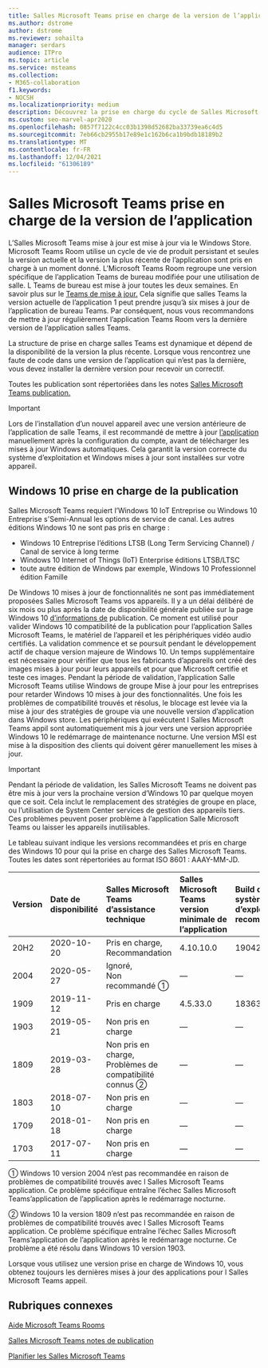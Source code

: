 ```yaml
---
title: Salles Microsoft Teams prise en charge de la version de l’application
ms.author: dstrome
author: dstrome
ms.reviewer: sohailta
manager: serdars
audience: ITPro
ms.topic: article
ms.service: msteams
ms.collection:
- M365-collaboration
f1.keywords:
- NOCSH
ms.localizationpriority: medium
description: Découvrez la prise en charge du cycle de Salles Microsoft Teams, notamment la structure de support dynamique et ses phases.
ms.custom: seo-marvel-apr2020
ms.openlocfilehash: 0857f7122c4cc03b1398d52682ba33739ea6c4d5
ms.sourcegitcommit: 7eb66cb2955b17e89e1c162b6ca1b9bdb18189b2
ms.translationtype: MT
ms.contentlocale: fr-FR
ms.lasthandoff: 12/04/2021
ms.locfileid: "61306189"
---
```

# <a name="microsoft-teams-rooms-app-version-support"></a>Salles Microsoft Teams prise en charge de la version de l’application
 
L’Salles Microsoft Teams mise à jour est mise à jour via le Windows Store. Microsoft Teams Room utilise un cycle de vie de produit persistant et seules la version actuelle et la version la plus récente de l’application sont pris en charge à un moment donné. L’Microsoft Teams Room regroupe une version spécifique de l’application Teams de bureau modifiée pour une utilisation de salle. L Teams de bureau est mise à jour toutes les deux semaines. En savoir plus sur le [Teams de mise à jour.](../teams-client-update.md) Cela signifie que salles Teams la version actuelle de l’application 1 peut prendre jusqu’à six mises à jour de l’application de bureau Teams. Par conséquent, nous vous recommandons de mettre à jour régulièrement l’application Teams Room vers la dernière version de l’application salles Teams. 

La structure de prise en charge salles Teams est dynamique et dépend de la disponibilité de la version la plus récente. Lorsque vous rencontrez une faute de code dans une version de l’application qui n’est pas la dernière, vous devez installer la dernière version pour recevoir un correctif.

Toutes les publication sont répertoriées dans les notes [Salles Microsoft Teams publication.](rooms-release-note.md)

> [!IMPORTANT]
> Lors de l’installation d’un nouvel appareil avec une version antérieure de l’application de salle Teams, il est recommandé de mettre à jour [l’application](manual-update.md) manuellement après la configuration du compte, avant de télécharger les mises à jour Windows automatiques. Cela garantit la version correcte du système d’exploitation et Windows mises à jour sont installées sur votre appareil.  

## <a name="windows-10-release-support"></a>Windows 10 prise en charge de la publication

Salles Microsoft Teams requiert l’Windows 10 IoT Entreprise ou Windows 10 Entreprise s'Semi-Annual les options de service de canal. Les autres éditions Windows 10 ne sont pas pris en charge :

- Windows 10 Entreprise l’éditions LTSB (Long Term Servicing Channel) / Canal de service à long terme
- Windows 10 Internet of Things (IoT) Enterprise éditions LTSB/LTSC
- toute autre édition de Windows par exemple, Windows 10 Professionnel édition Famille

De Windows 10 mises à jour de fonctionnalités ne sont pas immédiatement proposées Salles Microsoft Teams vos appareils. Il y a un délai délibéré de six mois ou plus après la date de disponibilité générale publiée sur la page Windows 10 [d’informations de](/windows/release-information/) publication. Ce moment est utilisé pour valider Windows 10 compatibilité de la publication pour l’application Salles Microsoft Teams, le matériel de l’appareil et les périphériques vidéo audio certifiés. La validation commence et se poursuit pendant le développement actif de chaque version majeure de Windows 10. Un temps supplémentaire est nécessaire pour vérifier que tous les fabricants d’appareils ont créé des images mises à jour pour leurs appareils et pour que Microsoft certifie et teste ces images. Pendant la période de validation, l’application Salle Microsoft Teams utilise Windows de groupe Mise à jour pour les entreprises pour retarder Windows 10 mises à jour des fonctionnalités. [](/windows/deployment/update/waas-manage-updates-wufb) Une fois les problèmes de compatibilité trouvés et résolus, le blocage est levée via la mise à jour des stratégies de groupe via une nouvelle version d’application dans Windows store. Les périphériques qui exécutent l Salles Microsoft Teams appil sont automatiquement mis à jour vers une version appropriée Windows 10 le redémarrage de maintenance nocturne. Une version MSI est mise à la disposition des clients qui doivent gérer manuellement les mises à jour.  

> [!IMPORTANT]
> Pendant la période de validation,  les Salles Microsoft Teams ne doivent pas être mis à jour vers la prochaine version d’Windows 10 par quelque moyen que ce soit. Cela inclut le remplacement des stratégies de groupe en place, ou l’utilisation de System Center services de gestion des appareils tiers. Ces problèmes peuvent poser problème à l’application Salle Microsoft Teams ou laisser les appareils inutilisables.  

Le tableau suivant indique les versions recommandées et pris en charge des Windows 10 pour qui la prise en charge des Salles Microsoft Teams. Toutes les dates sont répertoriées au format ISO 8601 : AAAY-MM-JD.

|Version  |Date de disponibilité   |Salles Microsoft Teams d’assistance technique   |Salles Microsoft Teams version minimale de l’application | Build du système d’exploitation recommandé  |
|:---  |:---       |:---                                  |:---     |:---     |
| 20H2 |2020-10-20 |Pris en charge, <br/>Recommandation|4.10.10.0 |19042.631 |
| 2004 |2020-05-27 |Ignoré, <br/> Non recommandé &#x2780;|&#x2014; |&#x2014; |
| 1909 |2019-11-12 |Pris en charge |4.5.33.0 |18363.418  |
| 1903 |2019-05-21 |Non pris en charge  |&#x2014; |&#x2014; |
| 1809 |2019-03-28 |Non pris en charge, <br/>Problèmes de compatibilité connus &#x2781;|&#x2014; |&#x2014; |
| 1803 |2018-07-10 |Non pris en charge                             |&#x2014;  |&#x2014; |
| 1709 |2018-01-18 |Non pris en charge                         |&#x2014; |&#x2014; |
| 1703 |2017-07-11 |Non pris en charge                         |&#x2014; |&#x2014; |

&#x2780; Windows 10 version 2004 n’est pas recommandée en raison de problèmes de compatibilité trouvés avec l Salles Microsoft Teams application. Ce problème spécifique entraîne l’échec Salles Microsoft Teams’application de l’application après le redémarrage nocturne. 

&#x2781; Windows 10 la version 1809 n’est pas recommandée en raison de problèmes de compatibilité trouvés avec l Salles Microsoft Teams application. Ce problème spécifique entraîne l’échec Salles Microsoft Teams’application de l’application après le redémarrage nocturne. Ce problème a été résolu dans Windows 10 version 1903.  

Lorsque vous utilisez une version prise en charge de Windows 10, vous obtenez toujours les dernières mises à jour des applications pour l Salles Microsoft Teams appeil.  


## <a name="related-topics"></a>Rubriques connexes

[Aide Microsoft Teams Rooms](https://support.office.com/article/Skype-Room-Systems-version-2-help-e667f40e-5aab-40c1-bd68-611fe0002ba2)

[Salles Microsoft Teams notes de publication](rooms-release-note.md)

[Planifier les Salles Microsoft Teams](rooms-plan.md)
